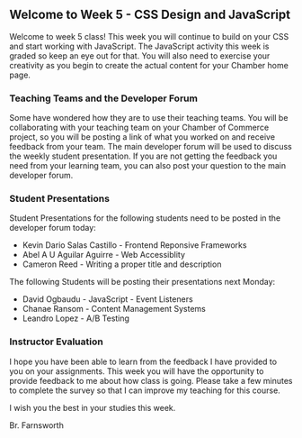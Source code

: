 ## Welcome to Week 5 - CSS Design and JavaScript
Welcome to week 5 class! This week you will continue to build on your CSS and start working with JavaScript.  The JavaScript activity this week is graded so keep an eye out for that.  You will also need to exercise your creativity as you begin to create the actual content for your Chamber home page. 
 
### Teaching Teams and the Developer Forum
Some have wondered how they are to use their teaching teams.  You will be collaborating with your teaching team on your Chamber of Commerce project, so you will be posting a link of what you worked on and receive feedback from your team. The main developer forum will be used to discuss the weekly student presentation.  If you are not getting the feedback you need from your learning team, you can also post your question to the main developer forum. 

### Student Presentations
Student Presentations for the following students need to be posted in the developer forum today:
- Kevin Dario Salas Castillo - Frontend Reponsive Frameworks
- Abel A U Aguilar Aguirre - Web Accessiblity
- Cameron Reed - Writing a proper title and description

The following Students will be posting their presentations next Monday:
- David Ogbaudu - JavaScript - Event Listeners
- Chanae Ransom - Content Management Systems
- Leandro Lopez - A/B Testing

### Instructor Evaluation
I hope you have been able to learn from the feedback I have provided to you on your assignments.  This week you will have the opportunity to provide feedback to me about how class is going.  Please take a few minutes to complete the survey so that I can improve my teaching for this course.

I wish you the best in your studies this week.

Br. Farnsworth

